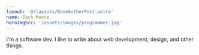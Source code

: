 ```yaml
---
layout: '@/layouts/BaseAuthorPost.astro'
name: Zach Moore
heroImgSrc: '/assets/images/programmer.jpg'
---
```


I'm a software dev. I like to write about web development, design, and other things.
